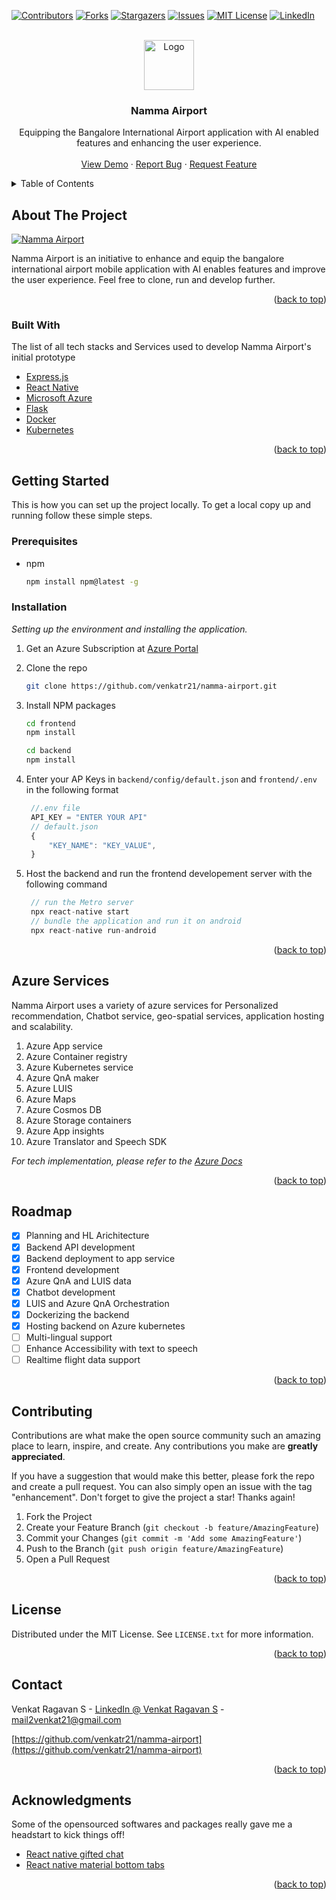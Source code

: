 <div id="top"></div>

[![Contributors][contributors-shield]][contributors-url]
[![Forks][forks-shield]][forks-url]
[![Stargazers][stars-shield]][stars-url]
[![Issues][issues-shield]][issues-url]
[![MIT License][license-shield]][license-url]
[![LinkedIn][linkedin-shield]][linkedin-url]

<br />
<div align="center">
  <a href="https://github.com/venkatr21/">
    <img src="namma-airport/blob/master/frontend/assets/logo.png" alt="Logo" width="80" height="80">
  </a>

  <h3 align="center">Namma Airport</h3>

  <p align="center">
    Equipping the Bangalore International Airport application with AI enabled features and enhancing the user experience.
    <br />
    <br />
    <a href="https://github.com/venkatr21/namma-airport">View Demo</a>
    ·
    <a href="https://github.com/venkatr21/namma-airport/issues">Report Bug</a>
    ·
    <a href="https://github.com/venkatr21/namma-airport/issues">Request Feature</a>
  </p>
</div>

<!-- TABLE OF CONTENTS -->
<details>
  <summary>Table of Contents</summary>
  <ol>
    <li>
      <a href="#about-the-project">About The Project</a>
      <ul>
        <li><a href="#built-with">Built With</a></li>
      </ul>
    </li>
    <li>
      <a href="#getting-started">Getting Started</a>
      <ul>
        <li><a href="#prerequisites">Prerequisites</a></li>
        <li><a href="#installation">Installation</a></li>
      </ul>
    </li>
    <li><a href="#usage">Usage</a></li>
    <li><a href="#contributing">Contributing</a></li>
    <li><a href="#license">License</a></li>
    <li><a href="#contact">Contact</a></li>
    <li><a href="#acknowledgements">Acknowledgements</a></li>
  </ol>
</details>

<!-- ABOUT THE PROJECT -->

## About The Project

[![Namma Airport][product-screenshot]](https://example.com)

Namma Airport is an initiative to enhance and equip the bangalore international airport mobile application with AI enables features and improve the user experience. Feel free to clone, run and develop further.

<p align="right">(<a href="#top">back to top</a>)</p>

<!-- BUILT WITH -->

### Built With

The list of all tech stacks and Services used to develop Namma Airport's initial prototype

- [Express.js](http://expressjs.com/)
- [React Native](https://reactnative.dev/)
- [Microsoft Azure](https://azure.microsoft.com/en-in/)
- [Flask](https://flask.palletsprojects.com/en/2.0.x/)
- [Docker](https://www.docker.com/)
- [Kubernetes](https://kubernetes.io/)

<p align="right">(<a href="#top">back to top</a>)</p>

<!-- GETTING STARTED -->

## Getting Started

This is how you can set up the project locally.
To get a local copy up and running follow these simple steps.

### Prerequisites

- npm

  ```sh
  npm install npm@latest -g
  ```

### Installation

_Setting up the environment and installing the application._

1. Get an Azure Subscription at [Azure Portal](https://azure.microsoft.com/en-in/free/)
2. Clone the repo

   ```sh
   git clone https://github.com/venkatr21/namma-airport.git
   ```

3. Install NPM packages

   ```sh
   cd frontend
   npm install

   cd backend
   npm install
   ```

4. Enter your AP Keys in `backend/config/default.json` and `frontend/.env` in the following format

   ```js
    //.env file
    API_KEY = "ENTER YOUR API"
    // default.json
    {
        "KEY_NAME": "KEY_VALUE",
    }
   ```

5. Host the backend and run the frontend developement server with the following command

   ```js
    // run the Metro server
    npx react-native start
    // bundle the application and run it on android
    npx react-native run-android
   ```

<p align="right">(<a href="#top">back to top</a>)</p>

<!-- Azure Services Used -->

## Azure Services

Namma Airport uses a variety of azure services for Personalized recommendation, Chatbot service, geo-spatial services, application hosting and scalability.

1. Azure App service
2. Azure Container registry
3. Azure Kubernetes service
4. Azure QnA maker
5. Azure LUIS
6. Azure Maps
7. Azure Cosmos DB
8. Azure Storage containers
9. Azure App insights
10. Azure Translator and Speech SDK

_For tech implementation, please refer to the [Azure Docs](https://docs.microsoft.com/en-us/azure/?product=popular)_

<p align="right">(<a href="#top">back to top</a>)</p>

<!-- ROADMAP -->

## Roadmap

- [x] Planning and HL Arichitecture
- [x] Backend API development
- [x] Backend deployment to app service
- [x] Frontend development
- [x] Azure QnA and LUIS data
- [x] Chatbot development
- [x] LUIS and Azure QnA Orchestration
- [x] Dockerizing the backend
- [x] Hosting backend on Azure kubernetes
- [ ] Multi-lingual support
- [ ] Enhance Accessibility with text to speech
- [ ] Realtime flight data support

<p align="right">(<a href="#top">back to top</a>)</p>

<!-- CONTRIBUTING -->

## Contributing

Contributions are what make the open source community such an amazing place to learn, inspire, and create. Any contributions you make are **greatly appreciated**.

If you have a suggestion that would make this better, please fork the repo and create a pull request. You can also simply open an issue with the tag "enhancement".
Don't forget to give the project a star! Thanks again!

1. Fork the Project
2. Create your Feature Branch (`git checkout -b feature/AmazingFeature`)
3. Commit your Changes (`git commit -m 'Add some AmazingFeature'`)
4. Push to the Branch (`git push origin feature/AmazingFeature`)
5. Open a Pull Request

<p align="right">(<a href="#top">back to top</a>)</p>

<!-- LICENSE -->

## License

Distributed under the MIT License. See `LICENSE.txt` for more information.

<p align="right">(<a href="#top">back to top</a>)</p>

<!-- CONTACT -->

## Contact

Venkat Ragavan S - [LinkedIn @ Venkat Ragavan S](https://www.linkedin.com/in/venkat-ragavan-29952118b/) - mail2venkat21@gmail.com

[https://github.com/venkatr21/namma-airport](https://github.com/venkatr21/namma-airport)

<p align="right">(<a href="#top">back to top</a>)</p>

<!-- ACKNOWLEDGMENTS -->

## Acknowledgments

Some of the opensourced softwares and packages really gave me a headstart to kick things off!

- [React native gifted chat](https://github.com/FaridSafi/react-native-gifted-chat)
- [React native material bottom tabs](https://reactnavigation.org/docs/material-bottom-tab-navigator/)

<p align="right">(<a href="#top">back to top</a>)</p>

<!-- MARKDOWN LINKS & IMAGES -->
<!-- https://www.markdownguide.org/basic-syntax/#reference-style-links -->

[contributors-shield]: https://img.shields.io/github/contributors/venkatr21/namma-airport.svg?style=for-the-badge
[contributors-url]: https://github.com/venkatr21/namma-airport/graphs/contributors
[forks-shield]: https://img.shields.io/github/forks/venkatr21/namma-airport.svg?style=for-the-badge
[forks-url]: https://github.com/venkatr21/namma-airport/network/members
[stars-shield]: https://img.shields.io/github/stars/venkatr21/namma-airport.svg?style=for-the-badge
[stars-url]: https://github.com/venkatr21/namma-airport/stargazers
[issues-shield]: https://img.shields.io/github/issues/venkatr21/namma-airport.svg?style=for-the-badge
[issues-url]: https://github.com/venkatr21/namma-airport/issues
[license-shield]: https://img.shields.io/github/license/venkatr21/namma-airport.svg?style=for-the-badge
[license-url]: https://github.com/venkatr21/namma-airport/blob/master/LICENSE.txt
[linkedin-shield]: https://img.shields.io/badge/-LinkedIn-black.svg?style=for-the-badge&logo=linkedin&colorB=555
[linkedin-url]: https://www.linkedin.com/in/venkat-ragavan-29952118b/
[product-screenshot]: images/screenshot.png
